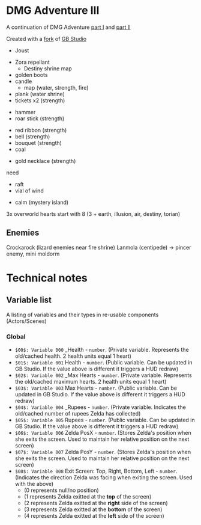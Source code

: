 # DMG Adventure III
A continuation of DMG Adventure [part I](https://github.com/john-lay/dmg-adventure) and [part II](https://github.com/john-lay/dmg-adventure-ii)

Created with a [fork](https://github.com/john-lay/gb-studio) of [GB Studio](https://www.gbstudio.dev/)


- Joust
+ Zora repellant
    + Destiny shrine map
+ golden boots
+ candle
    + map (water, strength, fire)
+ plank (water shrine)
+ tickets x2 (strength)
- hammer
- roar stick (strength)
+ red ribbon (strength)
+ bell (strength)
+ bouquet (strength)
+ coal
- gold necklace (strength)

need
+ raft
+ vial of wind
- calm (mystery island)

3x overworld hearts
start with 8 (3 + earth, illusion, air, destiny, torian)


## Enemies
Crockarock (lizard enemies near fire shrine) 
Lanmola (centipede) -> pincer enemy, mini moldorm

# Technical notes

## Variable list

A listing of variables and their types in re-usable components (Actors/Scenes)

### Global
* `$00$: Variable 000` _Health - `number`. (Private variable. Represents the old/cached health. 2 health units equal 1 heart)
* `$01$: Variable 001` Health - `number`. (Public variable. Can be updated in GB Studio. If the value above is different it triggers a HUD redraw)
* `$02$: Variable 002` _Max Hearts - `number`. (Private variable. Represents the old/cached maximum hearts. 2 health units equal 1 heart)
* `$03$: Variable 003` Max Hearts - `number`. (Public variable. Can be updated in GB Studio. If the value above is different it triggers a HUD redraw)
* `$04$: Variable 004` _Rupees - `number`. (Private variable. Indicates the old/cached number of rupees Zelda has collected)
* `$05$: Variable 005` Rupees - `number`. (Public variable. Can be updated in GB Studio. If the value above is different it triggers a HUD redraw)
* `$06$: Variable 006` Zelda PosX - `number`. (Stores Zelda's position when she exits the screen. Used to maintain her relative position on the next screen)
* `$07$: Variable 007` Zelda PosY - `number`. (Stores Zelda's position when she exits the screen. Used to maintain her relative position on the next screen)
* `$08$: Variable 008` Exit Screen: Top, Right, Bottom, Left - `number`. (Indicates the direction Zelda was facing when exiting the screen. Used with the above)
    * (0 represents null/no position)
    * (1 represents Zelda exitted at the __top__ of the screen)
    * (2 represents Zelda exitted at the __right__ side of the screen)
    * (3 represents Zelda exitted at the __bottom__ of the screen)
    * (4 represents Zelda exitted at the __left__ side of the screen)
